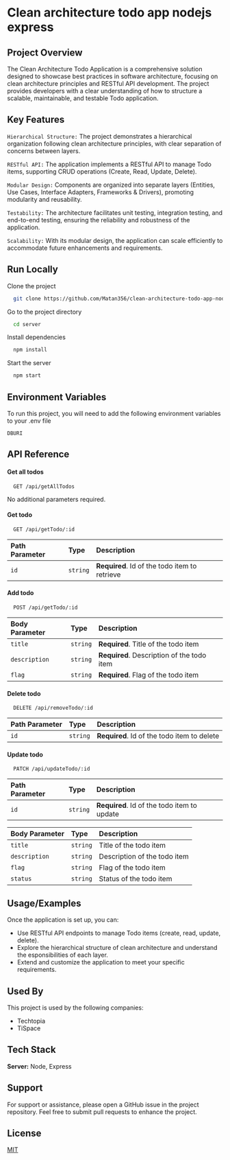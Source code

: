 
# Clean architecture todo app nodejs express

## Project Overview
The Clean Architecture Todo Application is a comprehensive solution designed to showcase best practices in software architecture, focusing on clean architecture principles and RESTful API development. The project provides developers with a clear understanding of how to structure a scalable, maintainable, and testable Todo application.




## Key Features
`Hierarchical Structure:` The project demonstrates a hierarchical organization following clean architecture principles, with clear separation of concerns between layers.

`RESTful API:` The application implements a RESTful API to manage Todo items, supporting CRUD operations (Create, Read, Update, Delete).

`Modular Design:`
Components are organized into separate layers (Entities, Use Cases, Interface Adapters, Frameworks & Drivers), promoting modularity and reusability.

`Testability:` The architecture facilitates unit testing, integration testing, and end-to-end testing, ensuring the reliability and robustness of the application.

`Scalability:` With its modular design, the application can scale efficiently to accommodate future enhancements and requirements.

## Run Locally

Clone the project

```bash
  git clone https://github.com/Matan356/clean-architecture-todo-app-nodejs-express.git 
```

Go to the project directory

```bash
  cd server
```

Install dependencies

```bash
  npm install
```

Start the server

```bash
  npm start
```


## Environment Variables

To run this project, you will need to add the following environment variables to your .env file

`DBURI`



## API Reference

#### Get all todos

```http
  GET /api/getAllTodos
```
 No additional parameters required. 


#### Get todo

```http
  GET /api/getTodo/:id
```

| Path Parameter	 | Type     | Description                       |
| :-------- | :------- | :-------------------------------- |
| `id`      | `string` | **Required**. Id of the todo item to retrieve |

#### Add todo

```http
  POST /api/getTodo/:id
```

| Body Parameter	 | Type     | Description                       |
| :-------- | :------- | :-------------------------------- |
| `title`      | `string` | **Required**. Title of the todo item |
| `description`      | `string` | **Required**. Description of the todo item |
| `flag`      | `string` | **Required**. Flag of the todo item |

#### Delete todo

```http
  DELETE /api/removeTodo/:id
```

| Path Parameter	 | Type     | Description                       |
| :-------- | :------- | :-------------------------------- |
| `id`      | `string` | **Required**. Id of the todo item to delete |

#### Update todo

```http
  PATCH /api/updateTodo/:id
```
| Path Parameter	 | Type     | Description                       |
| :-------- | :------- | :-------------------------------- |
| `id`      | `string` | **Required**. Id of the todo item to update |

| Body Parameter	 | Type     | Description                       |
| :-------- | :------- | :-------------------------------- |
| `title`      | `string` |  Title of the todo item |
| `description`      | `string` |  Description of the todo item |
| `flag`      | `string` |  Flag of the todo item |
| `status`      | `string` |  Status of the todo item |

## Usage/Examples

Once the application is set up, you can:

* Use RESTful API endpoints to manage Todo items (create, read, update, delete).
* Explore the hierarchical structure of clean architecture and understand the esponsibilities of each layer.
* Extend and customize the application to meet your specific requirements.


## Used By

This project is used by the following companies:

- Techtopia
- TiSpace


## Tech Stack
**Server:** Node, Express


## Support
For support or assistance, please open a GitHub issue in the project repository.
Feel free to submit pull requests to enhance the project.

## License

[MIT](https://choosealicense.com/licenses/mit/)

